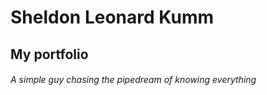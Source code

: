 # Sheldon Leonard Kumm
## My portfolio
###### A simple guy chasing the pipedream of knowing everything
